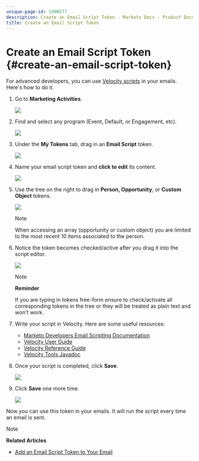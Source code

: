 ```yaml
---
unique-page-id: 1900577
description: Create an Email Script Token - Marketo Docs - Product Documentation
title: Create an Email Script Token
---
```


# Create an Email Script Token {#create-an-email-script-token}

For advanced developers, you can use  [Velocity scripts](http://velocity.apache.org/engine/1.7/user-guide.html) in your emails. Here's how to do it.

1. Go to **Marketing Activities**.

   ![](assets/ma.png)

1. Find and select any program (Event, Default, or Engagement, etc).

   ![](assets/image2014-9-17-22-3a21-3a24.png)

1. Under the **My Tokens** tab, drag in an **Email Script** token.

   ![](assets/image2014-9-17-22-3a21-3a29.png)

1. Name your email script token and **click to edit** its content.

   ![](assets/image2014-9-17-22-3a21-3a46.png)

1. Use the tree on the right to drag in **Person, Opportunity**, or **Custom Object** tokens.

   ![](assets/five-2.png)

   >[!NOTE]
   >
   >When accessing an array (opportunity or custom object) you are limited to the most recent 10 items associated to the person.

1. Notice the token becomes checked/active after you drag it into the script editor.

   ![](assets/image2014-9-17-22-3a22-3a33.png)

   >[!NOTE]
   >
   >**Reminder**
   >
   >
   >If you are typing in tokens free-form ensure to check/activate all corresponding tokens in the tree or they will be treated as plain text and won't work.

1. Write your script in Velocity. Here are some useful resources:

    * [Marketo Developers Email Scripting Documentation](http://developers.marketo.com/email-scripting/)
    * [Velocity User Guide](http://velocity.apache.org/engine/devel/user-guide.html)
    * [Velocity Reference Guide](http://velocity.apache.org/engine/devel/vtl-reference-guide.html)
    * [Velocity Tools Javadoc](http://velocity.apache.org/tools/releases/2.0/javadoc/index.html)

1. Once your script is completed, click **Save**.

   ![](assets/image2014-9-17-22-3a23-3a1.png)

1. Click **Save** one more time.

   ![](assets/image2014-9-17-22-3a23-3a13.png)

Now you can use this token in your emails. It will run the script every time an email is sent.

>[!NOTE]
>
>**Related Articles**
>
>* [Add an Email Script Token to Your Email](add-an-email-script-token-to-your-email.md)
>

